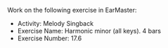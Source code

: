 Work on the following exercise in EarMaster:
- Activity: Melody Singback
- Exercise Name: Harmonic minor (all keys). 4 bars
- Exercise Number: 17.6
